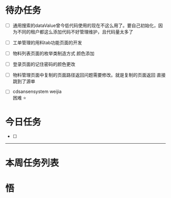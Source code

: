 # 待办任务
- [ ] 通用搜索的dataValue曾今低代码使用的现在不这么用了。要自己初始化，因为不同的租户都这么添加代码不好管理维护，且代码量太多了
- [ ] 工单管理的用料tab功能页面的开发

- [ ] 物料列表页面的枚举类制造方式 颜色添加
- [ ] 登录页面的记住密码的颜色更改

- [ ] 物料管理页面中复制的页面路径返回问题需要修改。就是复制的页面返回 直接跳到了源单

- [ ] cdsansensystem   weijia  
困难
⭐

# 今日任务
- [ ] 




------
# 本周任务列表



# 悟